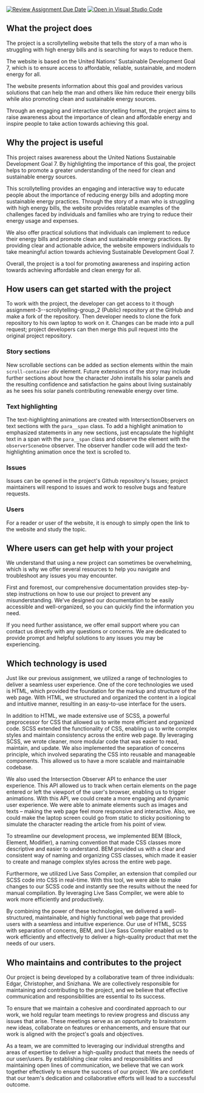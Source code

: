 [![Review Assignment Due Date](https://classroom.github.com/assets/deadline-readme-button-24ddc0f5d75046c5622901739e7c5dd533143b0c8e959d652212380cedb1ea36.svg)](https://classroom.github.com/a/E1TYCvbT)
[![Open in Visual Studio Code](https://classroom.github.com/assets/open-in-vscode-718a45dd9cf7e7f842a935f5ebbe5719a5e09af4491e668f4dbf3b35d5cca122.svg)](https://classroom.github.com/online_ide?assignment_repo_id=10947595&assignment_repo_type=AssignmentRepo)

## What the project does

The project is a scrollytelling website that tells the story of a man who is struggling with high energy bills and is searching for ways to reduce them.

The website is based on the United Nations' Sustainable Development Goal 7, which is to ensure access to affordable, reliable, sustainable, and modern energy for all.

The website presents information about this goal and provides various solutions that can help the man and others like him reduce their energy bills while also promoting clean and sustainable energy sources.

Through an engaging and interactive storytelling format, the project aims to raise awareness about the importance of clean and affordable energy and inspire people to take action towards achieving this goal.

## Why the project is useful

This project raises awareness about the United Nations Sustainable Development Goal 7. By highlighting the importance of this goal, the project helps to promote a greater understanding of the need for clean and sustainable energy sources.

This scrollytelling provides an engaging and interactive way to educate people about the importance of reducing energy bills and adopting more sustainable energy practices. Through the story of a man who is struggling with high energy bills, the website provides relatable examples of the challenges faced by individuals and families who are trying to reduce their energy usage and expenses.

We also offer practical solutions that individuals can implement to reduce their energy bills and promote clean and sustainable energy practices. By providing clear and actionable advice, the website empowers individuals to take meaningful action towards achieving Sustainable Development Goal 7.

Overall, the project is a tool for promoting awareness and inspiring action towards achieving affordable and clean energy for all.

## How users can get started with the project

To work with the project, the developer can get access to it though assignment-3--scrollytelling-group_2 (Public) repository at the GitHub and make a fork of the repository. Then developer needs to clone the fork repository to his own laptop to work on it. Changes can be made into a pull request; project developers can then merge this pull request into the original project repository.

### Story sections

New scrollable sections can be added as section elements within the main `scroll-container` _div_ element. Future extensions of the story may include further sections about how the character John installs his solar panels and the resulting confidence and satisfaction he gains about living sustainably as he sees his solar panels contributing renewable energy over time.

### Text highlighting

The text-highlighting animations are created with IntersectionObservers on text sections with the `para__span` class. To add a highlight animation to emphasized statements in any new sections, just encapsulate the highlight text in a span with the `para__span` class and observe the element with the `observerSceneOne` observer. The observer handler code will add the text-highlighting animation once the text is scrolled to.

### Issues

Issues can be opened in the project's Github repository's Issues; project maintainers will respond to issues and work to resolve bugs and feature requests.

### Users

For a reader or user of the website, it is enough to simply open the link to the website and study the topic.

## Where users can get help with your project

We understand that using a new project can sometimes be overwhelming, which is why we offer several resources to help you navigate and troubleshoot any issues you may encounter.

First and foremost, our comprehensive documentation provides step-by-step instructions on how to use our project to prevent any misunderstanding. We've designed our documentation to be easily accessible and well-organized, so you can quickly find the information you need.

If you need further assistance, we offer email support where you can contact us directly with any questions or concerns. We are dedicated to provide prompt and helpful solutions to any issues you may be experiencing.

## Which technology is used

Just like our previous assignment, we utilized a range of technologies to deliver a seamless user experience. One of the core technologies we used is HTML, which provided the foundation for the markup and structure of the web page. With HTML, we structured and organized the content in a logical and intuitive manner, resulting in an easy-to-use interface for the users.

In addition to HTML, we made extensive use of SCSS, a powerful preprocessor for CSS that allowed us to write more efficient and organized code. SCSS extended the functionality of CSS, enabling us to write complex styles and maintain consistency across the entire web page. By leveraging SCSS, we wrote cleaner, more modular code that was easier to read, maintain, and update. We also implemented the separation of concerns principle, which involved separating the CSS into reusable and manageable components. This allowed us to have a more scalable and maintainable codebase.

We also used the Intersection Observer API to enhance the user experience. This API allowed us to track when certain elements on the page entered or left the viewport of the user's browser, enabling us to trigger animations. With this API, we could create a more engaging and dynamic user experience. We were able to animate elements such as images and texts – making the web page feel more responsive and interactive. Also, we could make the laptop screen could go from static to sticky positioning to simulate the character reading the article from his point of view. 

To streamline our development process, we implemented BEM (Block, Element, Modifier), a naming convention that made CSS classes more descriptive and easier to understand. BEM provided us with a clear and consistent way of naming and organizing CSS classes, which made it easier to create and manage complex styles across the entire web page.

Furthermore, we utilized Live Sass Compiler, an extension that compiled our SCSS code into CSS in real-time. With this tool, we were able to make changes to our SCSS code and instantly see the results without the need for manual compilation. By leveraging Live Sass Compiler, we were able to work more efficiently and productively.

By combining the power of these technologies, we delivered a well-structured, maintainable, and highly functional web page that provided users with a seamless and intuitive experience. Our use of HTML, SCSS with separation of concerns, BEM, and Live Sass Compiler enabled us to work efficiently and effectively to deliver a high-quality product that met the needs of our users.

## Who maintains and contributes to the project

Our project is being developed by a collaborative team of three individuals: Edgar, Christopher, and Snizhana. We are collectively responsible for maintaining and contributing to the project, and we believe that effective communication and responsibilities are essential to its success.

To ensure that we maintain a cohesive and coordinated approach to our work, we hold regular team meetings to review progress and discuss any issues that arise. These meetings serve as an opportunity to brainstorm new ideas, collaborate on features or enhancements, and ensure that our work is aligned with the project's goals and objectives.

As a team, we are committed to leveraging our individual strengths and areas of expertise to deliver a high-quality product that meets the needs of our user/users. By establishing clear roles and responsibilities and maintaining open lines of communication, we believe that we can work together effectively to ensure the success of our project. We are confident that our team's dedication and collaborative efforts will lead to a successful outcome.
